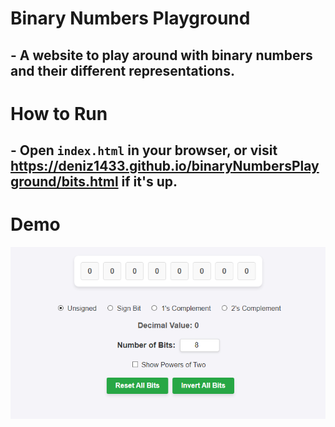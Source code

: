 # Binary Numbers Playground

## - A website to play around with binary numbers and their different representations.

# How to Run

## - Open `index.html` in your browser, or visit https://deniz1433.github.io/binaryNumbersPlayground/bits.html if it's up.

# Demo
![Demo](./animation.gif)
